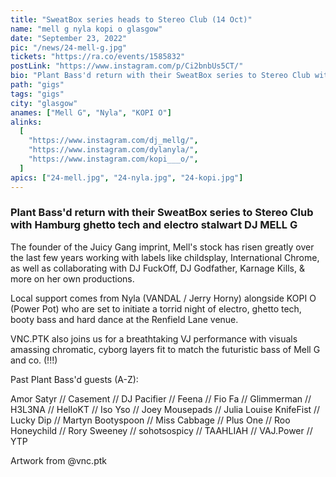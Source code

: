 ```yaml
---
title: "SweatBox series heads to Stereo Club (14 Oct)"
name: "mell g nyla kopi o glasgow"
date: "September 23, 2022"
pic: "/news/24-mell-g.jpg"
tickets: "https://ra.co/events/1585832"
postLink: "https://www.instagram.com/p/Ci2bnbUs5CT/"
bio: "Plant Bass'd return with their SweatBox series to Stereo Club with Hamburg ghetto tech and electro stalwart DJ MELL G"
path: "gigs"
tags: "gigs"
city: "glasgow"
anames: ["Mell G", "Nyla", "KOPI O"]
alinks:
  [
    "https://www.instagram.com/dj_mellg/",
    "https://www.instagram.com/dylanyla/",
    "https://www.instagram.com/kopi___o/",
  ]
apics: ["24-mell.jpg", "24-nyla.jpg", "24-kopi.jpg"]
---
```


### Plant Bass'd return with their SweatBox series to Stereo Club with Hamburg ghetto tech and electro stalwart DJ MELL G

The founder of the Juicy Gang imprint, Mell's stock has risen greatly over the last few years working with labels like childsplay, International Chrome, as well as collaborating with DJ FuckOff, DJ Godfather, Karnage Kills, & more on her own productions.

Local support comes from Nyla (VANDAL / Jerry Horny) alongside KOPI O (Power Pot) who are set to initiate a torrid night of electro, ghetto tech, booty bass and hard dance at the Renfield Lane venue.

VNC.PTK also joins us for a breathtaking VJ performance with visuals amassing chromatic, cyborg layers fit to match the futuristic bass of Mell G and co. (!!!)

Past Plant Bass'd guests (A-Z):

Amor Satyr // Casement // DJ Pacifier // Feena // Fio Fa // Glimmerman // H3L3NA // HelloKT // Iso Yso // Joey Mousepads // Julia Louise KnifeFist // Lucky Dip // Martyn Bootyspoon // Miss Cabbage // Plus One // Roo Honeychild // Rory Sweeney // sohotsospicy // TAAHLIAH // VAJ.Power // YTP

Artwork from @vnc.ptk
